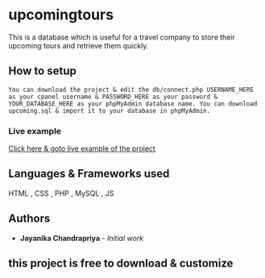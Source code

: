 # upcomingtours

This is a database which is useful for a travel company to store  their upcoming tours and retrieve them quickly.

## How to setup
```
You can download the project & edit the db/connect.php USERNAME_HERE as your cpanel username & PASSWORD_HERE as your password & YOUR_DATABASE_HERE as your phpMyAdmin database name. You can download upcoming.sql & import it to your database in phpMyAdmin.
```
### Live example

[Click here & goto live example of the project](https://www.overatours.com/upcoming)


## Languages & Frameworks used

HTML , CSS , PHP , MySQL , JS


## Authors

* **Jayanika Chandrapriya** - *Initial work*

## this project is free to download & customize
